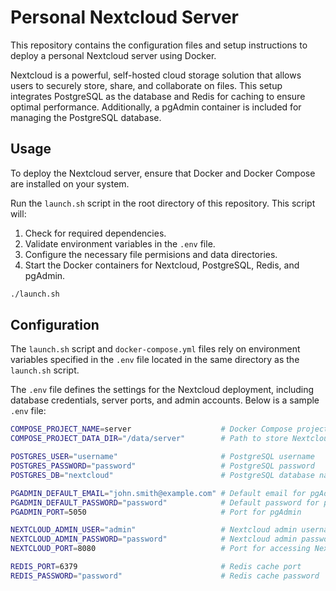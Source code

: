 # Personal Nextcloud Server

This repository contains the configuration files and setup instructions to 
deploy a personal Nextcloud server using Docker. 

Nextcloud is a powerful, self-hosted cloud storage solution that allows users to
securely store, share, and collaborate on files. This setup integrates
PostgreSQL as the database and Redis for caching to ensure optimal performance.
Additionally, a pgAdmin container is included for managing the PostgreSQL
database.

## Usage

To deploy the Nextcloud server, ensure that Docker and Docker Compose are
installed on your system. 

Run the `launch.sh` script in the root directory of this repository. This script will:
1. Check for required dependencies.
2. Validate environment variables in the `.env` file.
3. Configure the necessary file permisions and data directories.
4. Start the Docker containers for Nextcloud, PostgreSQL, Redis, and pgAdmin.

```bash
./launch.sh
```
## Configuration

The `launch.sh` script and `docker-compose.yml` files rely on environment variables specified in the `.env` file located in the same directory as the `launch.sh` script.

The `.env` file defines the settings for the Nextcloud deployment, including database credentials, server ports, and admin accounts. Below is a sample `.env` file:

```bash
COMPOSE_PROJECT_NAME=server                    # Docker Compose project name
COMPOSE_PROJECT_DATA_DIR="/data/server"        # Path to store Nextcloud data

POSTGRES_USER="username"                       # PostgreSQL username
POSTGRES_PASSWORD="password"                   # PostgreSQL password
POSTGRES_DB="nextcloud"                        # PostgreSQL database name

PGADMIN_DEFAULT_EMAIL="john.smith@example.com" # Default email for pgAdmin login
PGADMIN_DEFAULT_PASSWORD="password"            # Default password for pgAdmin login
PGADMIN_PORT=5050                              # Port for pgAdmin

NEXTCLOUD_ADMIN_USER="admin"                   # Nextcloud admin username
NEXTCLOUD_ADMIN_PASSWORD="password"            # Nextcloud admin password
NEXTCLOUD_PORT=8080                            # Port for accessing Nextcloud

REDIS_PORT=6379                                # Redis cache port
REDIS_PASSWORD="password"                      # Redis cache password
```

